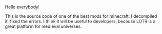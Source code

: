 Hello everybody!

This is the source code of one of the best mods for minecraft. I decompiled it, fixed the errors. I think it will be useful to developers, because LOTR is a great platform for medieval universes.
